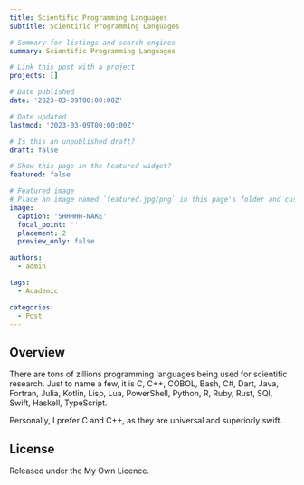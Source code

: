 ```yaml
---
title: Scientific Programming Languages
subtitle: Scientific Programming Languages

# Summary for listings and search engines
summary: Scientific Programming Languages

# Link this post with a project
projects: []

# Date published
date: '2023-03-09T00:00:00Z'

# Date updated
lastmod: '2023-03-09T00:00:00Z'

# Is this an unpublished draft?
draft: false

# Show this page in the Featured widget?
featured: false

# Featured image
# Place an image named `featured.jpg/png` in this page's folder and customize its options here.
image:
  caption: 'SHHHHH-NAKE'
  focal_point: ''
  placement: 2
  preview_only: false

authors:
  - admin

tags:
  - Academic

categories:
  - Post
---
```


## Overview

There are tons of zillions programming languages being used for scientific research. Just to name a few, it is C, C++, COBOL, Bash, C#, Dart, Java, Fortran, Julia, Kotlin, Lisp, Lua, PowerShell, Python, R, Ruby, Rust, SQl, Swift, Haskell, TypeScript.

Personally, I prefer C and C++, as they are universal and superiorly swift.

## License

Released under the My Own Licence.
